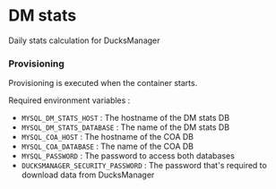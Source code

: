 # DM stats

Daily stats calculation for DucksManager

### Provisioning

Provisioning is executed when the container starts.

Required environment variables :
* `MYSQL_DM_STATS_HOST` : The hostname of the DM stats DB
* `MYSQL_DM_STATS_DATABASE` : The name of the DM stats DB
* `MYSQL_COA_HOST` : The hostname of the COA DB
* `MYSQL_COA_DATABASE` : The name of the COA DB
* `MYSQL_PASSWORD` : The password to access both databases
* `DUCKSMANAGER_SECURITY_PASSWORD` : The password that's required to download data from DucksManager
